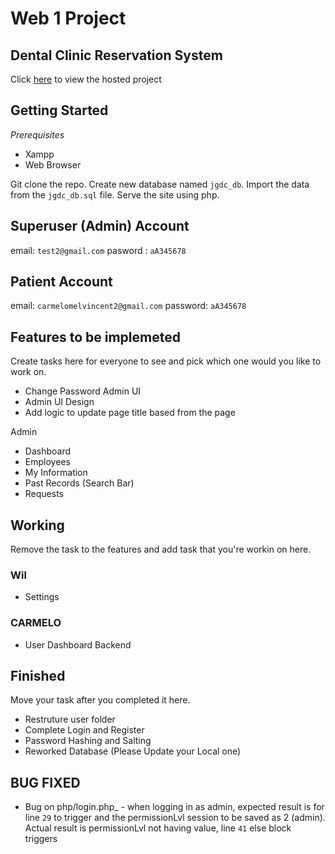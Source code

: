 # Web 1 Project

## Dental Clinic Reservation System

Click [here](https://jgalangdentalclinic.000webhostapp.com/) to view the hosted project

## Getting Started

_Prerequisites_

- Xampp
- Web Browser

Git clone the repo. Create new database named `jgdc_db`. Import the data from the `jgdc_db.sql` file. Serve the site using php.

## Superuser (Admin) Account

email: `test2@gmail.com`
pasword : `aA345678`

## Patient Account

email: `carmelomelvincent2@gmail.com`
password: `aA345678`

## Features to be implemeted

Create tasks here for everyone to see and pick which one would you like to work on.

- Change Password Admin UI
- Admin UI Design
- Add logic to update page title based from the page

Admin

- Dashboard
- Employees
- My Information
- Past Records (Search Bar)
- Requests

## Working

Remove the task to the features and add task that you're workin on here.

### Wil

- Settings

### CARMELO

- User Dashboard Backend

## Finished

Move your task after you completed it here.

- Restruture user folder
- Complete Login and Register
- Password Hashing and Salting
- Reworked Database (Please Update your Local one)

## BUG FIXED
- Bug on php/login.php_ - when logging in as admin, expected result is for line `29` to trigger and the permissionLvl session to be saved as 2 (admin). Actual result is permissionLvl not having value, line `41` else block triggers
